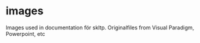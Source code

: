 # images
Images used in documentation för skltp. Originalfiles from Visual Paradigm, Powerpoint, etc 
